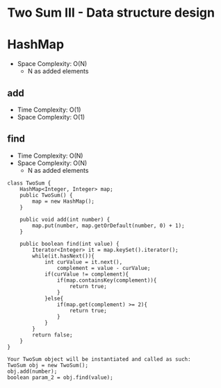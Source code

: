 # Two Sum III - Data structure design
# HashMap
* Space Complexity: O(N)
    * N as added elements

## add
* Time Complexity: O(1)
* Space Complexity: O(1)

## find
* Time Complexity: O(N)
* Space Complexity: O(N)
    * N as added elements
```
class TwoSum {
    HashMap<Integer, Integer> map;
    public TwoSum() {
        map = new HashMap();
    }
    
    public void add(int number) {
        map.put(number, map.getOrDefault(number, 0) + 1);
    }
    
    public boolean find(int value) {
        Iterator<Integer> it = map.keySet().iterator();
        while(it.hasNext()){
            int curValue = it.next(),
                complement = value - curValue;
            if(curValue != complement){
                if(map.containsKey(complement)){
                    return true;
                }
            }else{
                if(map.get(complement) >= 2){
                    return true;
                }
            }
        }    
        return false;
    }
}

Your TwoSum object will be instantiated and called as such:
TwoSum obj = new TwoSum();
obj.add(number);
boolean param_2 = obj.find(value);
```